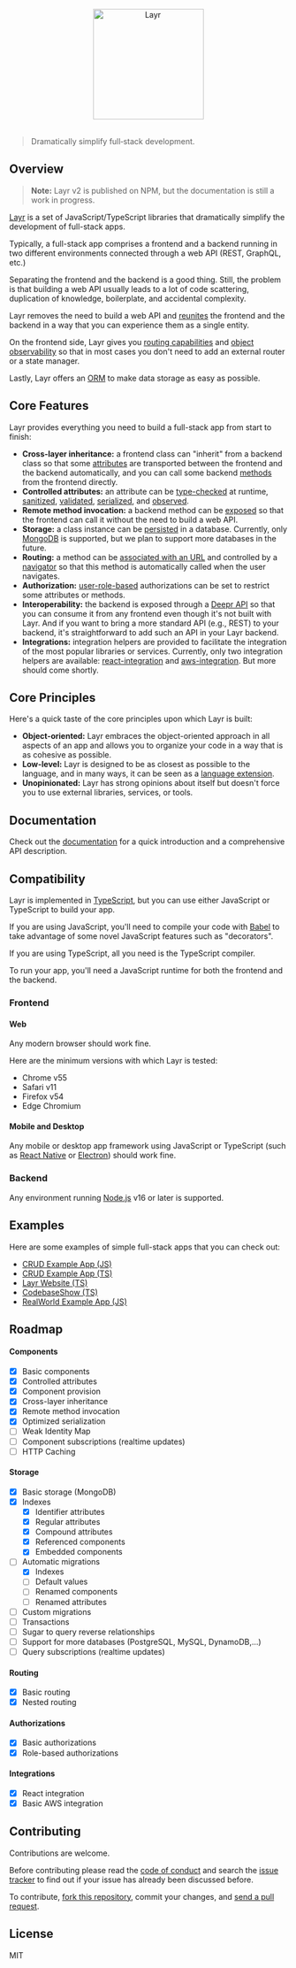 <p align="center">
	<img src="assets/layr-logo-with-icon.svg" width="200" alt="Layr">
	<br>
	<br>
</p>

> Dramatically simplify full‑stack development.

## Overview

> **Note:** Layr v2 is published on NPM, but the documentation is still a work in progress.

[Layr](https://layrjs.com) is a set of JavaScript/TypeScript libraries that dramatically simplify the development of full-stack apps.

Typically, a full-stack app comprises a frontend and a backend running in two different environments connected through a web API (REST, GraphQL, etc.)

Separating the frontend and the backend is a good thing. Still, the problem is that building a web API usually leads to a lot of code scattering, duplication of knowledge, boilerplate, and accidental complexity.

Layr removes the need to build a web API and [reunites](https://dev.to/mvila/good-bye-web-apis-2bel) the frontend and the backend in a way that you can experience them as a single entity.

On the frontend side, Layr gives you [routing capabilities](https://layrjs.com/docs/v2/reference/routable) and [object observability](https://layrjs.com/docs/v2/reference/observable) so that in most cases you don't need to add an external router or a state manager.

Lastly, Layr offers an [ORM](https://layrjs.com/docs/v2/reference/storable) to make data storage as easy as possible.

## Core Features

Layr provides everything you need to build a full-stack app from start to finish:

- **Cross-layer inheritance:** a frontend class can "inherit" from a backend class so that some [attributes](https://layrjs.com/docs/v2/reference/attribute) are transported between the frontend and the backend automatically, and you can call some backend [methods](https://layrjs.com/docs/v2/reference/method) from the frontend directly.
- **Controlled attributes:** an attribute can be [type-checked](https://layrjs.com/docs/v2/reference/value-type) at runtime, [sanitized](https://layrjs.com/docs/v2/reference/sanitizer), [validated](https://layrjs.com/docs/v2/reference/validator), [serialized](https://layrjs.com/docs/v2/reference/component#serialization), and [observed](https://layrjs.com/docs/v2/reference/observable).
- **Remote method invocation:** a backend method can be [exposed](https://layrjs.com/docs/v2/reference/component#expose-decorator) so that the frontend can call it without the need to build a web API.
- **Storage:** a class instance can be [persisted](https://layrjs.com/docs/v2/reference/storable) in a database. Currently, only [MongoDB](https://www.mongodb.com/) is supported, but we plan to support more databases in the future.
- **Routing:** a method can be [associated with an URL](https://layrjs.com/docs/v2/reference/routable) and controlled by a [navigator](https://layrjs.com/docs/v2/reference/navigator) so that this method is automatically called when the user navigates.
- **Authorization:** [user-role-based](https://layrjs.com/docs/v2/reference/with-roles) authorizations can be set to restrict some attributes or methods.
- **Interoperability:** the backend is exposed through a [Deepr API](https://deepr.io) so that you can consume it from any frontend even though it's not built with Layr. And if you want to bring a more standard API (e.g., REST) to your backend, it's straightforward to add such an API in your Layr backend.
- **Integrations:** integration helpers are provided to facilitate the integration of the most popular libraries or services. Currently, only two integration helpers are available: [react-integration](https://layrjs.com/docs/v2/reference/react-integration) and [aws-integration](https://layrjs.com/docs/v2/reference/aws-integration). But more should come shortly.

## Core Principles

Here's a quick taste of the core principles upon which Layr is built:

- **Object-oriented:** Layr embraces the object-oriented approach in all aspects of an app and allows you to organize your code in a way that is as cohesive as possible.
- **Low-level:** Layr is designed to be as closest as possible to the language, and in many ways, it can be seen as a [language extension](https://layrjs.com/blog/articles/Getting-the-Right-Level-of-Generalization-7xpk37).
- **Unopinionated:** Layr has strong opinions about itself but doesn't force you to use external libraries, services, or tools.

## Documentation

Check out the [documentation](https://layrjs.com/docs) for a quick introduction and a comprehensive API description.

## Compatibility

Layr is implemented in [TypeScript](https://www.typescriptlang.org/), but you can use either JavaScript or TypeScript to build your app.

If you are using JavaScript, you'll need to compile your code with [Babel](https://babeljs.io/) to take advantage of some novel JavaScript features such as "decorators".

If you are using TypeScript, all you need is the TypeScript compiler.

To run your app, you'll need a JavaScript runtime for both the frontend and the backend.

### Frontend

#### Web

Any modern browser should work fine.

Here are the minimum versions with which Layr is tested:

- Chrome v55
- Safari v11
- Firefox v54
- Edge Chromium

#### Mobile and Desktop

Any mobile or desktop app framework using JavaScript or TypeScript (such as [React Native](https://reactnative.dev/) or [Electron](https://www.electronjs.org/)) should work fine.

### Backend

Any environment running [Node.js](https://nodejs.org/) v16 or later is supported.

## Examples

Here are some examples of simple full-stack apps that you can check out:

- [CRUD Example App (JS)](https://github.com/layrjs/crud-example-app-js-boostr)
- [CRUD Example App (TS)](https://github.com/layrjs/crud-example-app-ts-boostr)
- [Layr Website (TS)](https://github.com/layrjs/layr/tree/master/website)
- [CodebaseShow (TS)](https://github.com/codebaseshow/codebaseshow)
- [RealWorld Example App (JS)](https://github.com/layrjs/react-layr-realworld-example-app)

## Roadmap

#### Components

- [x] Basic components
- [x] Controlled attributes
- [x] Component provision
- [x] Cross-layer inheritance
- [x] Remote method invocation
- [x] Optimized serialization
- [ ] Weak Identity Map
- [ ] Component subscriptions (realtime updates)
- [ ] HTTP Caching

#### Storage

- [x] Basic storage (MongoDB)
- [x] Indexes
  - [x] Identifier attributes
  - [x] Regular attributes
  - [x] Compound attributes
  - [x] Referenced components
  - [x] Embedded components
- [ ] Automatic migrations
  - [x] Indexes
  - [ ] Default values
  - [ ] Renamed components
  - [ ] Renamed attributes
- [ ] Custom migrations
- [ ] Transactions
- [ ] Sugar to query reverse relationships
- [ ] Support for more databases (PostgreSQL, MySQL, DynamoDB,...)
- [ ] Query subscriptions (realtime updates)

#### Routing

- [x] Basic routing
- [x] Nested routing

#### Authorizations

- [x] Basic authorizations
- [x] Role-based authorizations

#### Integrations

- [x] React integration
- [x] Basic AWS integration

## Contributing

Contributions are welcome.

Before contributing please read the [code of conduct](https://github.com/layrjs/layr/blob/master/CODE_OF_CONDUCT.md) and search the [issue tracker](https://github.com/layrjs/layr/issues) to find out if your issue has already been discussed before.

To contribute, [fork this repository](https://docs.github.com/en/github/getting-started-with-github/fork-a-repo/), commit your changes, and [send a pull request](https://docs.github.com/en/github/collaborating-with-issues-and-pull-requests/about-pull-requests).

## License

MIT
